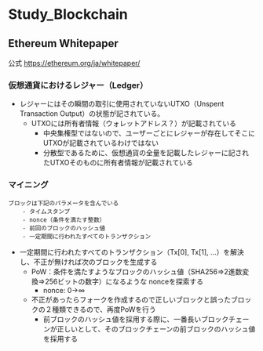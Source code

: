 # Study_Blockchain
 
## Ethereum Whitepaper
公式
https://ethereum.org/ja/whitepaper/

### 仮想通貨におけるレジャー（Ledger）
- レジャーにはその瞬間の取引に使用されていないUTXO（Unspent Transaction Output）の状態が記されている。
  - UTXOには所有者情報（ウォレットアドレス？）が記載されている
    - 中央集権型ではないので、ユーザーごとにレジャーが存在してそこにUTXOが記載されているわけではない
    - 分散型であるために、仮想通貨の全量を記載したレジャーに記されたUTXOそのものに所有者情報が記載されている

### マイニング
```
ブロックは下記のパラメータを含んでいる
    - タイムスタンプ
    - nonce（条件を満たす整数）
    - 前回のブロックのハッシュ値
    - 一定期間に行われたすべてのトランザクション
```

- 一定期間に行われたすべてのトランザクション（Tx[0], Tx[1], ...）を解決し、不正が無ければ次のブロックを生成する
  - PoW：条件を満たすようなブロックのハッシュ値（SHA256⇒2進数変換⇒256ビットの数字）になるような nonceを探索する
    - nonce: 0->∞
  - 不正があったらフォークを作成するので正しいブロックと誤ったブロックの２種類できるので、再度PoWを行う
    - 前ブロックのハッシュ値を採用する際に、一番長いブロックチェーンが正しいとして、そのブロックチェーンの前ブロックのハッシュ値を採用する

